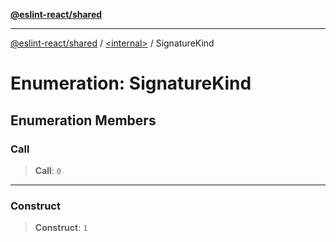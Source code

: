 [**@eslint-react/shared**](../../README.md)

***

[@eslint-react/shared](../../README.md) / [\<internal\>](../README.md) / SignatureKind

# Enumeration: SignatureKind

## Enumeration Members

### Call

> **Call**: `0`

***

### Construct

> **Construct**: `1`
